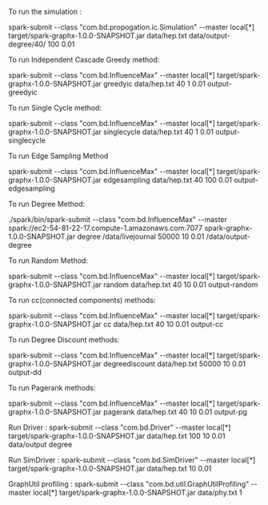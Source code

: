 To run the simulation :

spark-submit --class "com.bd.propogation.ic.Simulation" --master local[*] target/spark-graphx-1.0.0-SNAPSHOT.jar data/hep.txt data/output-degree/40/ 100 0.01

To run Independent Cascade Greedy method:

spark-submit --class "com.bd.InfluenceMax" --master local[*] target/spark-graphx-1.0.0-SNAPSHOT.jar greedyic data/hep.txt 40 1 0.01 output-greedyic

To run Single Cycle method:

spark-submit --class "com.bd.InfluenceMax" --master local[*] target/spark-graphx-1.0.0-SNAPSHOT.jar singlecycle data/hep.txt 40 1 0.01 output-singlecycle

To run Edge Sampling Method

spark-submit --class "com.bd.InfluenceMax" --master local[*] target/spark-graphx-1.0.0-SNAPSHOT.jar edgesampling data/hep.txt 40 100 0.01 output-edgesampling

To run Degree Method:

./spark/bin/spark-submit --class "com.bd.InfluenceMax" --master spark://ec2-54-81-22-17.compute-1.amazonaws.com:7077 spark-graphx-1.0.0-SNAPSHOT.jar degree /data/livejournal 50000 10 0.01 /data/output-degree

To run Random Method:

spark-submit --class "com.bd.InfluenceMax" --master local[*] target/spark-graphx-1.0.0-SNAPSHOT.jar random data/hep.txt 40 10 0.01 output-random

To run cc(connected components) methods:

spark-submit --class "com.bd.InfluenceMax" --master local[*] target/spark-graphx-1.0.0-SNAPSHOT.jar cc data/hep.txt 40 10 0.01 output-cc

To run Degree Discount methods:

spark-submit --class "com.bd.InfluenceMax" --master local[*] target/spark-graphx-1.0.0-SNAPSHOT.jar degreediscount data/hep.txt 50000 10 0.01 output-dd

To run Pagerank methods:

spark-submit --class "com.bd.InfluenceMax" --master local[*] target/spark-graphx-1.0.0-SNAPSHOT.jar pagerank data/hep.txt 40 10 0.01 output-pg

Run Driver :
spark-submit --class "com.bd.Driver" --master local[*] target/spark-graphx-1.0.0-SNAPSHOT.jar data/hep.txt 100 10 0.01 data/output degree

Run SimDriver :
spark-submit --class "com.bd.SimDriver" --master local[*] target/spark-graphx-1.0.0-SNAPSHOT.jar data/hep.txt 10 0.01

GraphUtil profiling :
spark-submit --class "com.bd.util.GraphUtilProfiling" --master local[*] target/spark-graphx-1.0.0-SNAPSHOT.jar data/phy.txt 1
